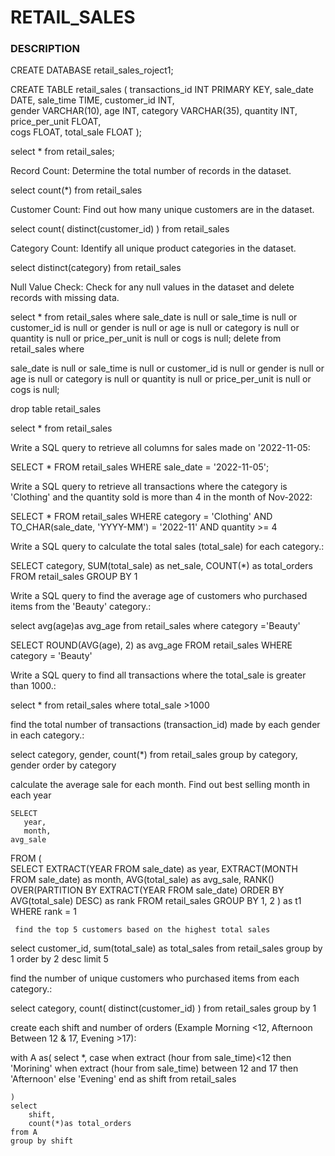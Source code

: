 # RETAIL_SALES

### DESCRIPTION


CREATE DATABASE retail_sales_roject1;

CREATE TABLE retail_sales
(
    transactions_id INT PRIMARY KEY,
    sale_date DATE,	
    sale_time TIME,
    customer_id INT,	
    gender VARCHAR(10),
    age INT,
    category VARCHAR(35),
    quantity INT,
    price_per_unit FLOAT,	
    cogs FLOAT,
    total_sale FLOAT
);


select * from retail_sales;


Record Count: Determine the total number of records in the dataset.

select  count(*)
	from retail_sales

Customer Count: Find out how many unique customers are in the dataset.

select 
		count(
		distinct(customer_id)
		)
from  retail_sales
	
Category Count: Identify all unique product categories in the dataset.

select 
	distinct(category)
	from retail_sales

Null Value Check: Check for any null values in the dataset and delete records with missing data.

select *
	from retail_sales
where
	sale_date is null or sale_time is null or customer_id is null or
	gender is null or age is null or category is null or quantity is null or 
	price_per_unit is null or cogs is null;
delete from retail_sales
where

sale_date is null or sale_time is null or customer_id is null or
	gender is null or age is null or category is null or quantity is null or 
	price_per_unit is null or cogs is null;

drop table retail_sales

select *
	from retail_sales



Write a SQL query to retrieve all columns for sales made on '2022-11-05:

SELECT *
FROM retail_sales
WHERE sale_date = '2022-11-05';
	

Write a SQL query to retrieve all transactions where the category is 'Clothing' and
the quantity sold is more than 4 in the month of Nov-2022:

SELECT 
  *
FROM retail_sales
WHERE 
    category = 'Clothing'
    AND 
    TO_CHAR(sale_date, 'YYYY-MM') = '2022-11'
    AND
    quantity >= 4


Write a SQL query to calculate the total sales (total_sale) for each category.:

SELECT 
    category,
    SUM(total_sale) as net_sale,
    COUNT(*) as total_orders
FROM retail_sales
GROUP BY 1

Write a SQL query to find the average age of customers
who purchased items from the 'Beauty' category.:

select 
	avg(age)as avg_age
from  retail_sales
where category ='Beauty'


SELECT
    ROUND(AVG(age), 2) as avg_age
FROM retail_sales
WHERE category = 'Beauty'


Write a SQL query to find all transactions where the total_sale is greater than 1000.:

select * 
	from retail_sales
	where 
		total_sale >1000

	
find the total number of transactions (transaction_id) made by each gender in each category.:

select 
		category,
		gender,
		count(*)
from retail_sales
group by category, gender
order by category



 calculate the average sale for each month. Find out best selling month in each year

	SELECT 
       year,
       month,
    avg_sale
FROM 
(    
SELECT 
    EXTRACT(YEAR FROM sale_date) as year,
    EXTRACT(MONTH FROM sale_date) as month,
    AVG(total_sale) as avg_sale,
    RANK() OVER(PARTITION BY EXTRACT(YEAR FROM sale_date) ORDER BY AVG(total_sale) DESC) as rank
FROM retail_sales
GROUP BY 1, 2
) as t1
WHERE rank = 1


	 find the top 5 customers based on the highest total sales 

select 
		customer_id,
		sum(total_sale) as total_sales
from retail_sales
group by 1
order by  2 desc
limit  5


 find the number of unique customers who purchased items from each category.:

select 
		category,
		count(
			distinct(customer_id)
		)
from retail_sales
group by 1


create each shift and number of orders (Example Morning <12, Afternoon Between 12 & 17, Evening >17):


with A
	as(
	select *,
	case 
		when extract (hour from sale_time)<12 then 'Morining'
		when extract (hour from sale_time) between 12  and  17 then 'Afternoon'
		else 'Evening'
	end as shift
	from retail_sales

	)
	select 
		shift,
		count(*)as total_orders
	from A
	group by shift

